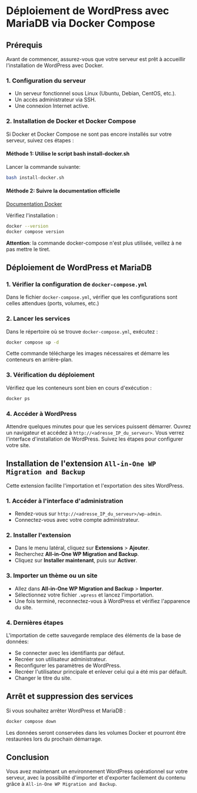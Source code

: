 # Déploiement de WordPress avec MariaDB via Docker Compose

## Prérequis
Avant de commencer, assurez-vous que votre serveur est prêt à accueillir l'installation de WordPress avec Docker.

### 1. Configuration du serveur
- Un serveur fonctionnel sous Linux (Ubuntu, Debian, CentOS, etc.).
- Un accès administrateur via SSH.
- Une connexion Internet active.

### 2. Installation de Docker et Docker Compose
Si Docker et Docker Compose ne sont pas encore installés sur votre serveur, suivez ces étapes :

#### Méthode 1: Utilise le script bash install-docker.sh

Lancer la commande suivante:
```bash
bash install-docker.sh
```

#### Méthode 2: Suivre la documentation officielle

[Documentation Docker](https://docs.docker.com/engine/install/)

Vérifiez l'installation :
```bash
docker --version
docker compose version
```

**Attention**: la commande docker-compose n'est plus utilisée, veillez à ne pas mettre le tiret.

## Déploiement de WordPress et MariaDB

### 1. Vérifier la configuration de `docker-compose.yml`

Dans le fichier `docker-compose.yml`, vérifier que les configurations sont celles attendues (ports, volumes, etc.)


### 2. Lancer les services
Dans le répertoire où se trouve `docker-compose.yml`, exécutez :

```bash
docker compose up -d
```

Cette commande télécharge les images nécessaires et démarre les conteneurs en arrière-plan.

### 3. Vérification du déploiement
Vérifiez que les conteneurs sont bien en cours d'exécution :
```bash
docker ps
```

### 4. Accéder à WordPress
Attendre quelques minutes pour que les services puissent démarrer.
Ouvrez un navigateur et accédez à `http://<adresse_IP_du_serveur>`.
Vous verrez l'interface d'installation de WordPress. Suivez les étapes pour configurer votre site.

## Installation de l'extension `All-in-One WP Migration and Backup`

Cette extension facilite l'importation et l'exportation des sites WordPress.

### 1. Accéder à l'interface d'administration
- Rendez-vous sur `http://<adresse_IP_du_serveur>/wp-admin`.
- Connectez-vous avec votre compte administrateur.

### 2. Installer l'extension
- Dans le menu latéral, cliquez sur **Extensions** > **Ajouter**.
- Recherchez **All-in-One WP Migration and Backup**.
- Cliquez sur **Installer maintenant**, puis sur **Activer**.

### 3. Importer un thème ou un site
- Allez dans **All-in-One WP Migration and Backup** > **Importer**.
- Sélectionnez votre fichier `.wpress` et lancez l'importation.
- Une fois terminé, reconnectez-vous à WordPress et vérifiez l'apparence du site.

### 4. Dernières étapes
L'importation de cette sauvegarde remplace des éléments de la base de données: 
- Se connecter avec les identifiants par défaut.
- Recréer son utilisateur administrateur.
- Reconfigurer les paramètres de WordPress.
- Recréer l'utilisateur principale et enlever celui qui a été mis par défault.
- Changer le titre du site.

## Arrêt et suppression des services
Si vous souhaitez arrêter WordPress et MariaDB :
```bash
docker compose down
```
Les données seront conservées dans les volumes Docker et pourront être restaurées lors du prochain démarrage.

## Conclusion
Vous avez maintenant un environnement WordPress opérationnel sur votre serveur, avec la possibilité d'importer et d'exporter facilement du contenu grâce à `All-in-One WP Migration and Backup`.

